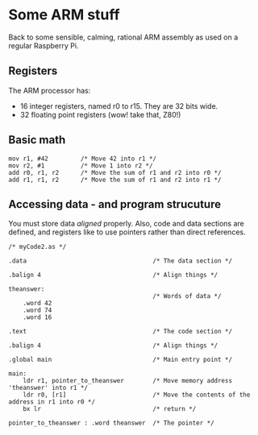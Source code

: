 # Some ARM stuff

Back to some sensible, calming, rational ARM assembly as used on a regular Raspberry Pi.

## Registers

The ARM processor has:

* 16 integer registers, named r0 to r15. They are 32 bits wide.
* 32 floating point registers (wow! take that, Z80!)

## Basic math

```
mov r1, #42 		/* Move 42 into r1 */
mov r2, #1			/* Move 1 into r2 */
add r0, r1, r2		/* Move the sum of r1 and r2 into r0 */ 
add r1, r1, r2		/* Move the sum of r1 and r2 into r1 */
```

## Accessing data - and program strucuture

You must store data *aligned* properly. Also, code and data sections are defined, and registers like to use pointers rather than direct references.


```
/* myCode2.as */

.data 									/* The data section */

.balign 4								/* Align things */

theanswer:
										/* Words of data */
	.word 42	
	.word 74
	.word 16

.text									/* The code section */

.balign 4								/* Align things */

.global main							/* Main entry point */

main:
	ldr r1, pointer_to_theanswer		/* Move memory address 'theanswer' into r1 */
	ldr r0, [r1]						/* Move the contents of the address in r1 into r0 */
	bx lr 								/* return */

pointer_to_theanswer : .word theanswer	/* The pointer */


```

